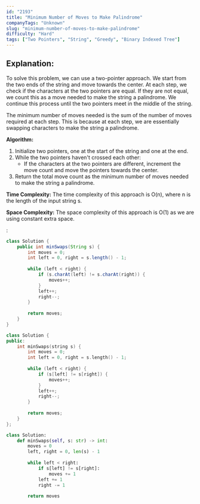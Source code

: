 ```yaml
---
id: "2193"
title: "Minimum Number of Moves to Make Palindrome"
companyTags: "Unknown"
slug: "minimum-number-of-moves-to-make-palindrome"
difficulty: "Hard"
tags: ["Two Pointers", "String", "Greedy", "Binary Indexed Tree"]
---
```


## Explanation:
To solve this problem, we can use a two-pointer approach. We start from the two ends of the string and move towards the center. At each step, we check if the characters at the two pointers are equal. If they are not equal, we count this as a move needed to make the string a palindrome. We continue this process until the two pointers meet in the middle of the string.

The minimum number of moves needed is the sum of the number of moves required at each step. This is because at each step, we are essentially swapping characters to make the string a palindrome.

**Algorithm:**
1. Initialize two pointers, one at the start of the string and one at the end.
2. While the two pointers haven't crossed each other:
   - If the characters at the two pointers are different, increment the move count and move the pointers towards the center.
3. Return the total move count as the minimum number of moves needed to make the string a palindrome.

**Time Complexity:**
The time complexity of this approach is O(n), where n is the length of the input string s.

**Space Complexity:**
The space complexity of this approach is O(1) as we are using constant extra space.

:

```java
class Solution {
    public int minSwaps(String s) {
        int moves = 0;
        int left = 0, right = s.length() - 1;
        
        while (left < right) {
            if (s.charAt(left) != s.charAt(right)) {
                moves++;
            }
            left++;
            right--;
        }
        
        return moves;
    }
}
```

```cpp
class Solution {
public:
    int minSwaps(string s) {
        int moves = 0;
        int left = 0, right = s.length() - 1;
        
        while (left < right) {
            if (s[left] != s[right]) {
                moves++;
            }
            left++;
            right--;
        }
        
        return moves;
    }
};
```

```python
class Solution:
    def minSwaps(self, s: str) -> int:
        moves = 0
        left, right = 0, len(s) - 1
        
        while left < right:
            if s[left] != s[right]:
                moves += 1
            left += 1
            right -= 1
        
        return moves
```